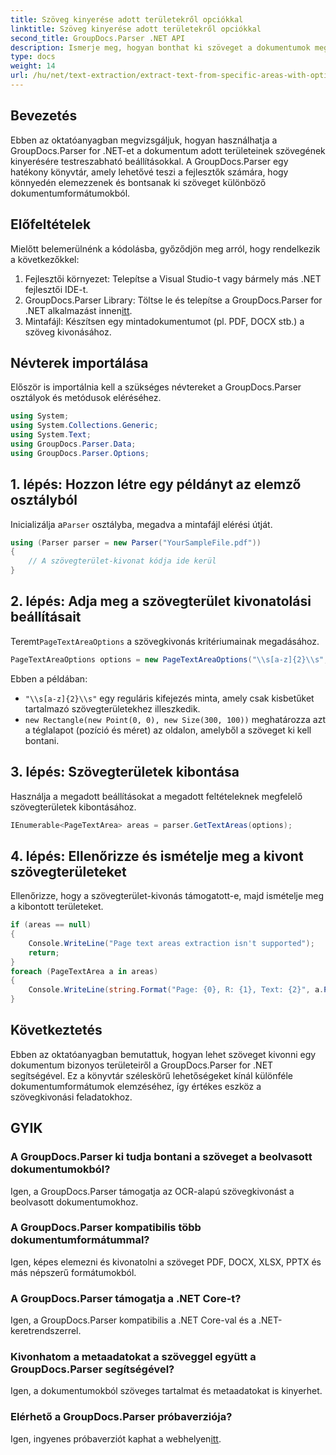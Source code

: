 ```yaml
---
title: Szöveg kinyerése adott területekről opciókkal
linktitle: Szöveg kinyerése adott területekről opciókkal
second_title: GroupDocs.Parser .NET API
description: Ismerje meg, hogyan bonthat ki szöveget a dokumentumok meghatározott területeiről a GroupDocs.Parser for .NET segítségével. Fedezze fel a speciális szövegkivonási lehetőségeket ezzel az oktatóanyaggal.
type: docs
weight: 14
url: /hu/net/text-extraction/extract-text-from-specific-areas-with-options/
---
```

## Bevezetés
Ebben az oktatóanyagban megvizsgáljuk, hogyan használhatja a GroupDocs.Parser for .NET-et a dokumentum adott területeinek szövegének kinyerésére testreszabható beállításokkal. A GroupDocs.Parser egy hatékony könyvtár, amely lehetővé teszi a fejlesztők számára, hogy könnyedén elemezzenek és bontsanak ki szöveget különböző dokumentumformátumokból.
## Előfeltételek
Mielőtt belemerülnénk a kódolásba, győződjön meg arról, hogy rendelkezik a következőkkel:
1. Fejlesztői környezet: Telepítse a Visual Studio-t vagy bármely más .NET fejlesztői IDE-t.
2.  GroupDocs.Parser Library: Töltse le és telepítse a GroupDocs.Parser for .NET alkalmazást innen[itt](https://releases.groupdocs.com/parser/net/).
3. Mintafájl: Készítsen egy mintadokumentumot (pl. PDF, DOCX stb.) a szöveg kivonásához.

## Névterek importálása
Először is importálnia kell a szükséges névtereket a GroupDocs.Parser osztályok és metódusok eléréséhez.
```csharp
using System;
using System.Collections.Generic;
using System.Text;
using GroupDocs.Parser.Data;
using GroupDocs.Parser.Options;
```
## 1. lépés: Hozzon létre egy példányt az elemző osztályból
 Inicializálja a`Parser` osztályba, megadva a mintafájl elérési útját.
```csharp
using (Parser parser = new Parser("YourSampleFile.pdf"))
{
    // A szövegterület-kivonat kódja ide kerül
}
```
## 2. lépés: Adja meg a szövegterület kivonatolási beállításait
 Teremt`PageTextAreaOptions` a szövegkivonás kritériumainak megadásához.
```csharp
PageTextAreaOptions options = new PageTextAreaOptions("\\s[a-z]{2}\\s", new Rectangle(new Point(0, 0), new Size(300, 100)));
```
Ebben a példában:
- `"\\s[a-z]{2}\\s"` egy reguláris kifejezés minta, amely csak kisbetűket tartalmazó szövegterületekhez illeszkedik.
- `new Rectangle(new Point(0, 0), new Size(300, 100))` meghatározza azt a téglalapot (pozíció és méret) az oldalon, amelyből a szöveget ki kell bontani.
## 3. lépés: Szövegterületek kibontása
Használja a megadott beállításokat a megadott feltételeknek megfelelő szövegterületek kibontásához.
```csharp
IEnumerable<PageTextArea> areas = parser.GetTextAreas(options);
```
## 4. lépés: Ellenőrizze és ismételje meg a kivont szövegterületeket
Ellenőrizze, hogy a szövegterület-kivonás támogatott-e, majd ismételje meg a kibontott területeket.
```csharp
if (areas == null)
{
    Console.WriteLine("Page text areas extraction isn't supported");
    return;
}
foreach (PageTextArea a in areas)
{
    Console.WriteLine(string.Format("Page: {0}, R: {1}, Text: {2}", a.Page.Index, a.Rectangle, a.Text));
}
```

## Következtetés
Ebben az oktatóanyagban bemutattuk, hogyan lehet szöveget kivonni egy dokumentum bizonyos területeiről a GroupDocs.Parser for .NET segítségével. Ez a könyvtár széleskörű lehetőségeket kínál különféle dokumentumformátumok elemzéséhez, így értékes eszköz a szövegkivonási feladatokhoz.

## GYIK
### A GroupDocs.Parser ki tudja bontani a szöveget a beolvasott dokumentumokból?
Igen, a GroupDocs.Parser támogatja az OCR-alapú szövegkivonást a beolvasott dokumentumokhoz.
### A GroupDocs.Parser kompatibilis több dokumentumformátummal?
Igen, képes elemezni és kivonatolni a szöveget PDF, DOCX, XLSX, PPTX és más népszerű formátumokból.
### A GroupDocs.Parser támogatja a .NET Core-t?
Igen, a GroupDocs.Parser kompatibilis a .NET Core-val és a .NET-keretrendszerrel.
### Kivonhatom a metaadatokat a szöveggel együtt a GroupDocs.Parser segítségével?
Igen, a dokumentumokból szöveges tartalmat és metaadatokat is kinyerhet.
### Elérhető a GroupDocs.Parser próbaverziója?
 Igen, ingyenes próbaverziót kaphat a webhelyen[itt](https://releases.groupdocs.com/).
